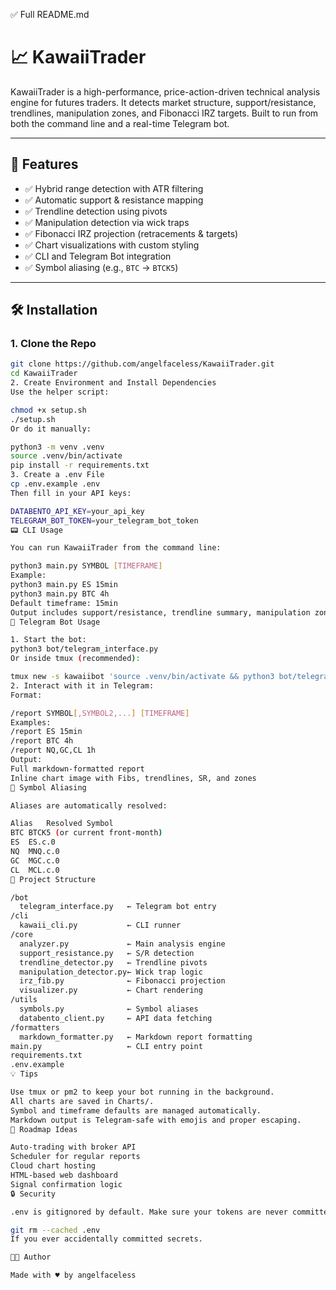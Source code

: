 ✅ Full README.md
# 📈 KawaiiTrader

KawaiiTrader is a high-performance, price-action-driven technical analysis engine for futures traders. It detects market structure, support/resistance, trendlines, manipulation zones, and Fibonacci IRZ targets. Built to run from both the command line and a real-time Telegram bot.

---

## 🚀 Features

- ✅ Hybrid range detection with ATR filtering
- ✅ Automatic support & resistance mapping
- ✅ Trendline detection using pivots
- ✅ Manipulation detection via wick traps
- ✅ Fibonacci IRZ projection (retracements & targets)
- ✅ Chart visualizations with custom styling
- ✅ CLI and Telegram Bot integration
- ✅ Symbol aliasing (e.g., `BTC` → `BTCK5`)

---

## 🛠 Installation

### 1. Clone the Repo

```bash
git clone https://github.com/angelfaceless/KawaiiTrader.git
cd KawaiiTrader
2. Create Environment and Install Dependencies
Use the helper script:

chmod +x setup.sh
./setup.sh
Or do it manually:

python3 -m venv .venv
source .venv/bin/activate
pip install -r requirements.txt
3. Create a .env File
cp .env.example .env
Then fill in your API keys:

DATABENTO_API_KEY=your_api_key
TELEGRAM_BOT_TOKEN=your_telegram_bot_token
📟 CLI Usage

You can run KawaiiTrader from the command line:

python3 main.py SYMBOL [TIMEFRAME]
Example:
python3 main.py ES 15min
python3 main.py BTC 4h
Default timeframe: 15min
Output includes support/resistance, trendline summary, manipulation zones, IRZ, and a saved chart in /Charts.
🤖 Telegram Bot Usage

1. Start the bot:
python3 bot/telegram_interface.py
Or inside tmux (recommended):

tmux new -s kawaiibot 'source .venv/bin/activate && python3 bot/telegram_interface.py'
2. Interact with it in Telegram:
Format:

/report SYMBOL[,SYMBOL2,...] [TIMEFRAME]
Examples:
/report ES 15min
/report BTC 4h
/report NQ,GC,CL 1h
Output:
Full markdown-formatted report
Inline chart image with Fibs, trendlines, SR, and zones
🧠 Symbol Aliasing

Aliases are automatically resolved:

Alias	Resolved Symbol
BTC	BTCK5 (or current front-month)
ES	ES.c.0
NQ	MNQ.c.0
GC	MGC.c.0
CL	MCL.c.0
🧾 Project Structure

/bot
  telegram_interface.py   ← Telegram bot entry
/cli
  kawaii_cli.py           ← CLI runner
/core
  analyzer.py             ← Main analysis engine
  support_resistance.py   ← S/R detection
  trendline_detector.py   ← Trendline pivots
  manipulation_detector.py← Wick trap logic
  irz_fib.py              ← Fibonacci projection
  visualizer.py           ← Chart rendering
/utils
  symbols.py              ← Symbol aliases
  databento_client.py     ← API data fetching
/formatters
  markdown_formatter.py   ← Markdown report formatting
main.py                   ← CLI entry point
requirements.txt
.env.example
💡 Tips

Use tmux or pm2 to keep your bot running in the background.
All charts are saved in Charts/.
Symbol and timeframe defaults are managed automatically.
Markdown output is Telegram-safe with emojis and proper escaping.
🏁 Roadmap Ideas

Auto-trading with broker API
Scheduler for regular reports
Cloud chart hosting
HTML-based web dashboard
Signal confirmation logic
🔒 Security

.env is gitignored by default. Make sure your tokens are never committed. Run:

git rm --cached .env
If you ever accidentally committed secrets.

🧑‍💻 Author

Made with ♥ by angelfaceless


